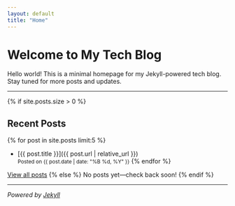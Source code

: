 ```yaml
---
layout: default
title: "Home"
---
```


# Welcome to My Tech Blog

Hello world! This is a minimal homepage for my Jekyll-powered tech blog.  
Stay tuned for more posts and updates.

---

{% if site.posts.size > 0 %}
## Recent Posts

{% for post in site.posts limit:5 %}
- [{{ post.title }}]({{ post.url | relative_url }})  
  <small>Posted on {{ post.date | date: "%B %d, %Y" }}</small>
{% endfor %}

[View all posts](/blog)
{% else %}
No posts yet—check back soon!
{% endif %}

---

*Powered by [Jekyll](https://jekyllrb.com)*
